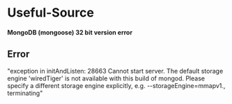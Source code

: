 # Useful-Source
#### MongoDB (mongoose) 32 bit version error

Error
-----
 "exception in initAndListen: 28663 Cannot start server. The default storage engine 'wiredTiger' is not available with this build of mongod. Please specify a different storage engine explicitly, e.g. --storageEngine=mmapv1., terminating"
